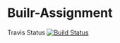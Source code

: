 # Builr-Assignment
Travis Status
[![Build Status](https://travis-ci.org/SBF1/Builr-Assignment.svg?branch=master)](https://travis-ci.org/SBF1/Builr-Assignment)
